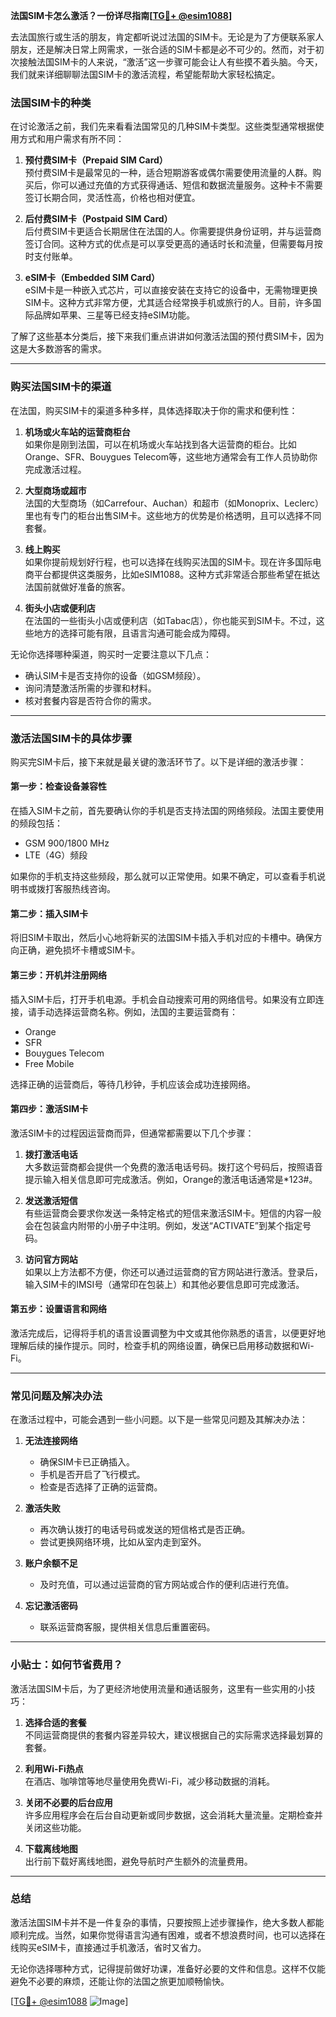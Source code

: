 **法国SIM卡怎么激活？一份详尽指南[[TG💪+ @esim1088](https://t.me/s/esim1088)]**

去法国旅行或生活的朋友，肯定都听说过法国的SIM卡。无论是为了方便联系家人朋友，还是解决日常上网需求，一张合适的SIM卡都是必不可少的。然而，对于初次接触法国SIM卡的人来说，“激活”这一步骤可能会让人有些摸不着头脑。今天，我们就来详细聊聊法国SIM卡的激活流程，希望能帮助大家轻松搞定。

### 法国SIM卡的种类

在讨论激活之前，我们先来看看法国常见的几种SIM卡类型。这些类型通常根据使用方式和用户需求有所不同：

1. **预付费SIM卡（Prepaid SIM Card）**  
   预付费SIM卡是最常见的一种，适合短期游客或偶尔需要使用流量的人群。购买后，你可以通过充值的方式获得通话、短信和数据流量服务。这种卡不需要签订长期合同，灵活性高，价格也相对便宜。

2. **后付费SIM卡（Postpaid SIM Card）**  
   后付费SIM卡更适合长期居住在法国的人。你需要提供身份证明，并与运营商签订合同。这种方式的优点是可以享受更高的通话时长和流量，但需要每月按时支付账单。

3. **eSIM卡（Embedded SIM Card）**  
   eSIM卡是一种嵌入式芯片，可以直接安装在支持它的设备中，无需物理更换SIM卡。这种方式非常方便，尤其适合经常换手机或旅行的人。目前，许多国际品牌如苹果、三星等已经支持eSIM功能。

了解了这些基本分类后，接下来我们重点讲讲如何激活法国的预付费SIM卡，因为这是大多数游客的需求。

---

### 购买法国SIM卡的渠道

在法国，购买SIM卡的渠道多种多样，具体选择取决于你的需求和便利性：

1. **机场或火车站的运营商柜台**  
   如果你是刚到法国，可以在机场或火车站找到各大运营商的柜台。比如Orange、SFR、Bouygues Telecom等，这些地方通常会有工作人员协助你完成激活过程。

2. **大型商场或超市**  
   法国的大型商场（如Carrefour、Auchan）和超市（如Monoprix、Leclerc）里也有专门的柜台出售SIM卡。这些地方的优势是价格透明，且可以选择不同套餐。

3. **线上购买**  
   如果你提前规划好行程，也可以选择在线购买法国的SIM卡。现在许多国际电商平台都提供这类服务，比如eSIM1088。这种方式非常适合那些希望在抵达法国前就做好准备的旅客。

4. **街头小店或便利店**  
   在法国的一些街头小店或便利店（如Tabac店），你也能买到SIM卡。不过，这些地方的选择可能有限，且语言沟通可能会成为障碍。

无论你选择哪种渠道，购买时一定要注意以下几点：
- 确认SIM卡是否支持你的设备（如GSM频段）。
- 询问清楚激活所需的步骤和材料。
- 核对套餐内容是否符合你的需求。

---

### 激活法国SIM卡的具体步骤

购买完SIM卡后，接下来就是最关键的激活环节了。以下是详细的激活步骤：

#### 第一步：检查设备兼容性
在插入SIM卡之前，首先要确认你的手机是否支持法国的网络频段。法国主要使用的频段包括：
- GSM 900/1800 MHz
- LTE（4G）频段

如果你的手机支持这些频段，那么就可以正常使用。如果不确定，可以查看手机说明书或拨打客服热线咨询。

#### 第二步：插入SIM卡
将旧SIM卡取出，然后小心地将新买的法国SIM卡插入手机对应的卡槽中。确保方向正确，避免损坏卡槽或SIM卡。

#### 第三步：开机并注册网络
插入SIM卡后，打开手机电源。手机会自动搜索可用的网络信号。如果没有立即连接，请手动选择运营商名称。例如，法国的主要运营商有：
- Orange
- SFR
- Bouygues Telecom
- Free Mobile

选择正确的运营商后，等待几秒钟，手机应该会成功连接网络。

#### 第四步：激活SIM卡
激活SIM卡的过程因运营商而异，但通常都需要以下几个步骤：

1. **拨打激活电话**  
   大多数运营商都会提供一个免费的激活电话号码。拨打这个号码后，按照语音提示输入相关信息即可完成激活。例如，Orange的激活电话通常是*123#。

2. **发送激活短信**  
   有些运营商会要求你发送一条特定格式的短信来激活SIM卡。短信的内容一般会在包装盒内附带的小册子中注明。例如，发送“ACTIVATE”到某个指定号码。

3. **访问官方网站**  
   如果以上方法都不方便，你还可以通过运营商的官方网站进行激活。登录后，输入SIM卡的IMSI号（通常印在包装上）和其他必要信息即可完成激活。

#### 第五步：设置语言和网络
激活完成后，记得将手机的语言设置调整为中文或其他你熟悉的语言，以便更好地理解后续的操作提示。同时，检查手机的网络设置，确保已启用移动数据和Wi-Fi。

---

### 常见问题及解决办法

在激活过程中，可能会遇到一些小问题。以下是一些常见问题及其解决办法：

1. **无法连接网络**
   - 确保SIM卡已正确插入。
   - 手机是否开启了飞行模式。
   - 检查是否选择了正确的运营商。

2. **激活失败**
   - 再次确认拨打的电话号码或发送的短信格式是否正确。
   - 尝试更换网络环境，比如从室内走到室外。

3. **账户余额不足**
   - 及时充值，可以通过运营商的官方网站或合作的便利店进行充值。

4. **忘记激活密码**
   - 联系运营商客服，提供相关信息后重置密码。

---

### 小贴士：如何节省费用？

激活法国SIM卡后，为了更经济地使用流量和通话服务，这里有一些实用的小技巧：

1. **选择合适的套餐**  
   不同运营商提供的套餐内容差异较大，建议根据自己的实际需求选择最划算的套餐。

2. **利用Wi-Fi热点**  
   在酒店、咖啡馆等地尽量使用免费Wi-Fi，减少移动数据的消耗。

3. **关闭不必要的后台应用**  
   许多应用程序会在后台自动更新或同步数据，这会消耗大量流量。定期检查并关闭这些功能。

4. **下载离线地图**  
   出行前下载好离线地图，避免导航时产生额外的流量费用。

---

### 总结

激活法国SIM卡并不是一件复杂的事情，只要按照上述步骤操作，绝大多数人都能顺利完成。当然，如果你觉得语言沟通有困难，或者不想浪费时间，也可以选择在线购买eSIM卡，直接通过手机激活，省时又省力。

无论你选择哪种方式，记得提前做好功课，准备好必要的文件和信息。这样不仅能避免不必要的麻烦，还能让你的法国之旅更加顺畅愉快。

[[TG💪+ @esim1088](https://t.me/s/esim1088) ![Image](https://i.postimg.cc/4NQfJmqS/Snipaste-2025-05-13-00-14-12.png)]